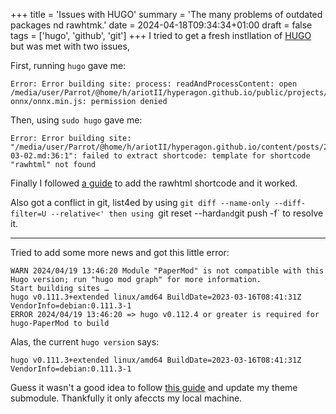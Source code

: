 +++
title = 'Issues with HUGO'
summary = 'The many problems of outdated packages nd rawhtmk.'
date = 2024-04-18T09:34:34+01:00
draft = false
tags = ['hugo', 'github', 'git']
+++
I tried to get a fresh instllation of [HUGO](https://gohugo.io/) but was met with two issues,

First, running `hugo` gave me:
```
Error: Error building site: process: readAndProcessContent: open /media/user/Parrot/@home/h/ariotII/hyperagon.github.io/public/projects/detector-onnx/onnx.min.js: permission denied
```

Then, using `sudo hugo` gave me:
```
Error: Error building site: "/media/user/Parrot/@home/h/ariotII/hyperagon.github.io/content/posts/2024-03-02.md:36:1": failed to extract shortcode: template for shortcode "rawhtml" not found
```

Finally I followed [a guide](https://andrewu.page/2022/04/insert-raw-html-in-hugo-with-a-simple-shortcode/) to add the rawhtml shortcode and it worked.

Also got a conflict in git, list4ed by using `git diff --name-only --diff-filter=U --relative<' then using `git reset --hard` and `git push -f` to resolve it.

---

Tried to add some more news and got this little error:
```
WARN 2024/04/19 13:46:20 Module "PaperMod" is not compatible with this Hugo version; run "hugo mod graph" for more information.
Start building sites … 
hugo v0.111.3+extended linux/amd64 BuildDate=2023-03-16T08:41:31Z VendorInfo=debian:0.111.3-1
ERROR 2024/04/19 13:46:20 => hugo v0.112.4 or greater is required for hugo-PaperMod to build
```

Alas, the current `hugo version` says:
```
hugo v0.111.3+extended linux/amd64 BuildDate=2023-03-16T08:41:31Z VendorInfo=debian:0.111.3-1
```

Guess it wasn't a good idea to follow [this guide](https://stackoverflow.com/questions/60269683/how-to-fix-the-error-found-no-layout-file-for-html-for-page-in-hugo-cms) and update my theme submodule. Thankfully it only afeccts my local machine.
